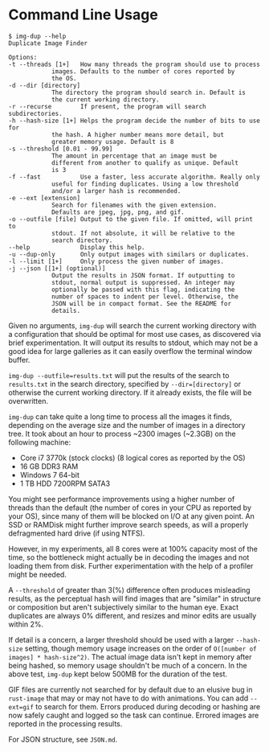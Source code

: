 Command Line Usage
==================
    $ img-dup --help
    Duplicate Image Finder

    Options:
	-t --threads [1+]   How many threads the program should use to process
			    images. Defaults to the number of cores reported by
			    the OS.
	-d --dir [directory]
			    The directory the program should search in. Default is
			    the current working directory.
	-r --recurse        If present, the program will search subdirectories.
	-h --hash-size [1+] Helps the program decide the number of bits to use for
			    the hash. A higher number means more detail, but
			    greater memory usage. Default is 8
	-s --threshold [0.01 - 99.99]
			    The amount in percentage that an image must be
			    different from another to qualify as unique. Default
			    is 3
	-f --fast           Use a faster, less accurate algorithm. Really only
			    useful for finding duplicates. Using a low threshold
			    and/or a larger hash is recommended.
	-e --ext [extension]
			    Search for filenames with the given extension.
			    Defaults are jpeg, jpg, png, and gif.
	-o --outfile [file] Output to the given file. If omitted, will print to
			    stdout. If not absolute, it will be relative to the
			    search directory.
	--help              Display this help.
	-u --dup-only       Only output images with similars or duplicates.
	-l --limit [1+]     Only process the given number of images.
	-j --json [[1+] (optional)]
			    Output the results in JSON format. If outputting to
			    stdout, normal output is suppressed. An integer may
			    optionally be passed with this flag, indicating the
			    number of spaces to indent per level. Otherwise, the
			    JSON will be in compact format. See the README for
			    details.



Given no arguments, `img-dup` will search the current working directory with a configuration that should be optimal
for most use cases, as discovered via brief experimentation. It will output its results to stdout, which may not be a good idea for large galleries as it can easily overflow the terminal window buffer.

`img-dup --outfile=results.txt` will put the results of the search to `results.txt` in the search directory, specified by `--dir=[directory]` or otherwise the current working directory. If it already exists, the file will be overwritten.

`img-dup` can take quite a long time to process all the images it finds, depending on the average size and the number of images in a directory tree. It took about an hour to process ~2300 images (~2.3GB) on the following machine:

* Core i7 3770k (stock clocks) (8 logical cores as reported by the OS)
* 16 GB DDR3 RAM
* Windows 7 64-bit
* 1 TB HDD 7200RPM SATA3

You might see performance improvements using a higher number of threads than the default (the number of cores in your CPU as reported by your OS), since many of them will be blocked on I/O at any given point. An SSD or RAMDisk might further improve search speeds, as will a properly defragmented hard drive (if using NTFS).

However, in my experiments, all 8 cores were at 100% capacity most of the time, so the bottleneck might actually be in decoding the images and not loading them from disk. Further experimentation with the help of a profiler might be needed.

A `--threshold` of greater than 3(%) difference often produces misleading results, as the perceptual hash will find images that are "similar" in structure or composition but aren't subjectively similar to the human eye. Exact duplicates are always 0% different, and resizes and minor edits are usually within 2%.

If detail is a concern, a larger threshold should be used with a larger `--hash-size` setting, though memory usage increases on the order of `O([number of images] * hash-size^2)`. The actual image data isn't kept in memory after being hashed, so memory usage shouldn't be much of a concern. In the above test, `img-dup` kept below 500MB for the duration of the test.

GIF files are currently not searched for by default due to an elusive bug in `rust-image` that may or may not have to do with animations. You can add `--ext=gif` to search for them. Errors produced during decoding or hashing are now safely caught and logged so the task can continue. Errored images are reported in the processing results.

For JSON structure, see `JSON.md`.

